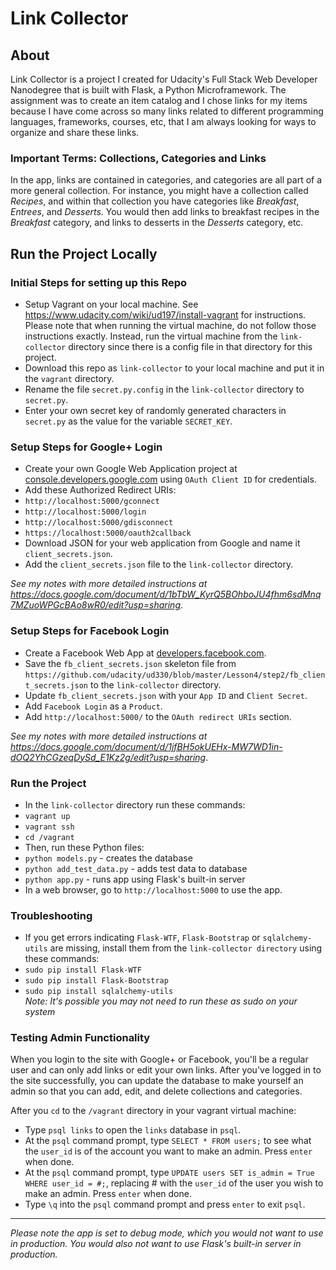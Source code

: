 # Link Collector

## About
Link Collector is a project I created for Udacity's Full Stack Web Developer Nanodegree that is built with Flask, a Python Microframework. The assignment was to create an item catalog and I chose links for my items because I have come across so many links related to different programming languages, frameworks, courses, etc, that I am always looking for ways to organize and share these links.

### Important Terms: Collections, Categories and Links
In the app, links are contained in categories, and categories are all part of a more general collection. For instance, you might have a collection called <em>Recipes</em>, and within that collection you have categories like <em>Breakfast</em>, <em>Entrees</em>, and <em>Desserts</em>. You would then add links to breakfast recipes in the <em>Breakfast</em> category, and links to desserts in the <em>Desserts</em> category, etc.

## Run the Project Locally

### Initial Steps for setting up this Repo
* Setup Vagrant on your local machine. See https://www.udacity.com/wiki/ud197/install-vagrant for instructions. Please note that when running the virtual machine, do not follow those instructions exactly. Instead, run the virtual machine from the `link-collector` directory since there is a config file in that directory for this project.
* Download this repo as `link-collector` to your local machine and put it in the `vagrant` directory.
* Rename the file `secret.py.config` in the `link-collector` directory to `secret.py`.
* Enter your own secret key of randomly generated characters in `secret.py` as the value for the variable `SECRET_KEY`.

### Setup Steps for Google+ Login
* Create your own Google Web Application project at [console.developers.google.com](https://console.developers.google.com) using `OAuth Client ID` for credentials.
* Add these Authorized Redirect URIs:
 * `http://localhost:5000/gconnect`
 * `http://localhost:5000/login`
 * `http://localhost:5000/gdisconnect`
 * `https://localhost:5000/oauth2callback`
* Download JSON for your web application from Google and name it `client_secrets.json`.
* Add the `client_secrets.json` file to the `link-collector` directory.

<em>See my notes with more detailed instructions at https://docs.google.com/document/d/1bTbW_KyrQ5BOhboJU4fhm6sdMnq7MZuoWPGcBAo8wR0/edit?usp=sharing</em>.

### Setup Steps for Facebook Login
* Create a Facebook Web App at [developers.facebook.com](https://developers.facebook.com).
* Save the `fb_client_secrets.json` skeleton file from 
`https://github.com/udacity/ud330/blob/master/Lesson4/step2/fb_client_secrets.json` to the `link-collector` directory.
* Update `fb_client_secrets.json` with your `App ID` and `Client Secret`.
* Add `Facebook Login` as a `Product`.
* Add `http://localhost:5000/` to the `OAuth redirect URIs` section.

<em>See my notes with more detailed instructions at https://docs.google.com/document/d/1jfBH5okUEHx-MW7WD1in-dOQ2YhCGzeqDySd_E1Kz2g/edit?usp=sharing</em>.

### Run the Project
* In the `link-collector` directory run these commands:
 * `vagrant up`
 * `vagrant ssh`
 * `cd /vagrant`
* Then, run these Python files:
 * `python models.py` - creates the database
 * `python add_test_data.py` - adds test data to database
 * `python app.py` - runs app using Flask's built-in server
* In a web browser, go to `http://localhost:5000` to use the app.

### Troubleshooting 
* If you get errors indicating `Flask-WTF`, `Flask-Bootstrap` or `sqlalchemy-utils` are missing, install them from the `link-collector directory` using these commands:
 * `sudo pip install Flask-WTF`
 * `sudo pip install Flask-Bootstrap`
 * `sudo pip install sqlalchemy-utils`
<br><em>Note: It's possible you may not need to run these as sudo on your system</em>

### Testing Admin Functionality
When you login to the site with Google+ or Facebook, you'll be a regular user and can only add links or edit your own links. After you've logged in to the site successfully, you can update the database to make yourself an admin so that you can add, edit, and delete collections and categories.

After you `cd` to the `/vagrant` directory in your vagrant virtual machine:
* Type `psql links` to open the `links` database in `psql`.
* At the `psql` command prompt, type `SELECT * FROM users;` to see what the `user_id` is of the account you want to make an admin. Press `enter` when done.
* At the `psql` command prompt, type `UPDATE users SET is_admin = True WHERE user_id = #;`, replacing # with the `user_id` of the user you wish to make an admin. Press `enter` when done.
* Type `\q` into the `psql` command prompt and press `enter` to exit `psql`.
<hr>
 <em>Please note the app is set to debug mode, which you would not want to use in production. You would also not want to use Flask's built-in server in production.</em>
